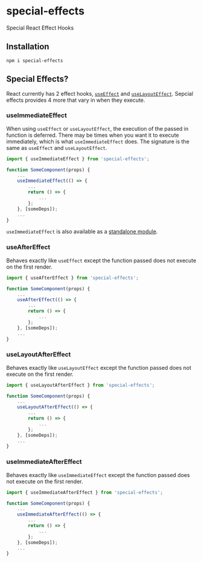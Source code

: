 # special-effects
Special React Effect Hooks

## Installation
`npm i special-effects`

## Special Effects?
React currently has 2 effect hooks, [`useEffect`](https://reactjs.org/docs/hooks-reference.html#useeffect) and [`useLayoutEffect`](https://reactjs.org/docs/hooks-reference.html#uselayouteffect). Sepcial effects provides 4 more that vary in when they execute.

### useImmediateEffect
When using `useEffect` or `useLayoutEffect`, the execution of the passed in function is deferred. There may be times when you want it to execute immediately, which is what `useImmediateEffect` does. The signature is the same as `useEffect` and `useLayoutEffect`.

```jsx
import { useImmediateEffect } from 'special-effects';

function SomeComponent(props) {
    ...
    useImmediateEffect(() => {
        ...
        return () => {
            ...
        };
    }, [someDeps]);
    ...
}
```

`useImmediateEffect` is also available as a [standalone module](https://www.npmjs.com/package/use-immediate-effect).

### useAfterEffect
Behaves exactly like `useEffect` except the function passed does not execute on the first render.

```jsx
import { useAfterEffect } from 'special-effects';

function SomeComponent(props) {
    ...
    useAfterEffect(() => {
        ...
        return () => {
            ...
        };
    }, [someDeps]);
    ...
}
```

### useLayoutAfterEffect
Behaves exactly like `useLayoutEffect` except the function passed does not execute on the first render.

```jsx
import { useLayoutAfterEffect } from 'special-effects';

function SomeComponent(props) {
    ...
    useLayoutAfterEffect(() => {
        ...
        return () => {
            ...
        };
    }, [someDeps]);
    ...
}
```

### useImmediateAfterEffect
Behaves exactly like `useImmediateEffect` except the function passed does not execute on the first render.

```jsx
import { useImmediateAfterEffect } from 'special-effects';

function SomeComponent(props) {
    ...
    useImmediateAfterEffect(() => {
        ...
        return () => {
            ...
        };
    }, [someDeps]);
    ...
}
```